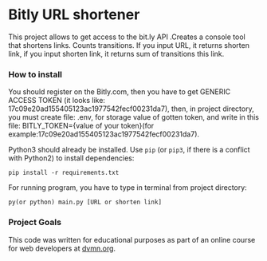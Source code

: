 # Bitly URL shortener

This project allows to get access to the bit.ly API .Creates a console tool that shortens links. 
Counts transitions. If you input URL, it returns shorten link, if you input shorten link, 
it returns sum of transitions this link.

### How to install

You should register on the Bitly.com, then you have to get GENERIC ACCESS TOKEN
(it looks like: 17c09e20ad155405123ac1977542fecf00231da7), then, in project directory, 
you must create file: .env, for storage value of gotten token, and write in this file: 
BITLY_TOKEN={value of your token}(for example:17c09e20ad155405123ac1977542fecf00231da7).

Python3 should already be installed. 
Use `pip` (or `pip3`, if there is a conflict with Python2) to install dependencies:
```
pip install -r requirements.txt
```
For running program, you have to type in terminal from project directory:
```
py(or python) main.py [URL or shorten link]
```
### Project Goals

This code was written for educational purposes as part of an online course 
for web developers at [dvmn.org](https://dvmn.org/).
